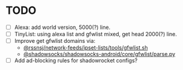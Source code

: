 # TODO

- [ ] Alexa: add world version, 5000(?) line.
- [ ] TinyList: using alexa list and gfwlist mixed, get head 2000(?) line.
- [ ] Improve get gfwlist domains via:
    - [@rssnsj/network-feeds/ipset-lists/tools/gfwlist.sh](https://github.com/rssnsj/network-feeds/blob/master/ipset-lists/tools/gfwlist.sh)
    - [@shadowsocks/shadowsocks-android/core/gfwlist/parse.py](https://github.com/shadowsocks/shadowsocks-android/blob/master/core/gfwlist/parse.py)
- [ ] Add ad-blocking rules for shadowrocket configs?
